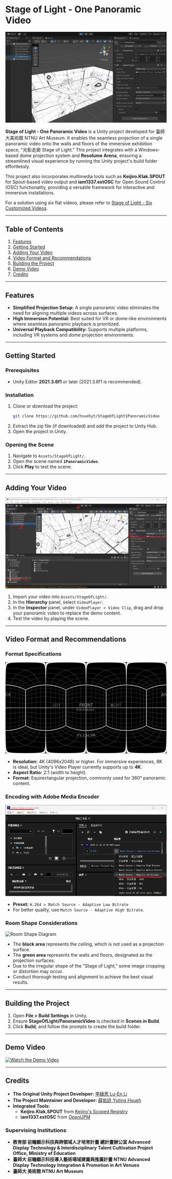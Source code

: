 # Stage of Light - One Panoramic Video

![Stage of Light Scene Preview](https://github.com/hsuehyt/StageOfLight1PanoramicVideo/blob/main/README/Screenshot%202024-11-18%20101251cropped.png)

**Stage of Light - One Panoramic Video** is a Unity project developed for 臺師大美術館 NTNU Art Museum. It enables the seamless projection of a single panoramic video onto the walls and floors of the immersive exhibition space, "光影走廊 Stage of Light." This project integrates with a Windows-based dome projection system and **Resolume Arena**, ensuring a streamlined visual experience by running the Unity project's build folder effortlessly.

This project also incorporates multimedia tools such as **Keijiro.Klak.SPOUT** for Spout-based video output and **iam1337.extOSC** for Open Sound Control (OSC) functionality, providing a versatile framework for interactive and immersive installations.

For a solution using six flat videos, please refer to [Stage of Light - Six Customized Videos](https://github.com/hsuehyt/StageOfLight6CustomizedVideos).

---

## Table of Contents
1. [Features](#features)
2. [Getting Started](#getting-started)
3. [Adding Your Video](#adding-your-video)
4. [Video Format and Recommendations](#video-format-and-recommendations)
5. [Building the Project](#building-the-project)
6. [Demo Video](#demo-video)
7. [Credits](#credits)

---

## Features

- **Simplified Projection Setup:** A single panoramic video eliminates the need for aligning multiple videos across surfaces.  
- **High Immersion Potential:** Best suited for VR or dome-like environments where seamless panoramic playback is prioritized.  
- **Universal Playback Compatibility:** Supports multiple platforms, including VR systems and dome projection environments.  

---

## Getting Started

### Prerequisites
- Unity Editor **2021.3.6f1** or later (2021.3.6f1 is recommended).

### Installation
1. Clone or download the project:
   ```bash
   git clone https://github.com/hsuehyt/StageOfLight1PanoramicVideo
   ```
2. Extract the zip file (if downloaded) and add the project to Unity Hub.
3. Open the project in Unity.

### Opening the Scene
1. Navigate to `Assets/StageOfLight/`.
2. Open the scene named **`1PanoramicVideo`**.
3. Click **Play** to test the scene.

---

## Adding Your Video

![Adding Your Video Preview](https://github.com/hsuehyt/StageOfLight1PanoramicVideo/blob/main/README/Screenshot%202024-11-21%20142845.png)

1. Import your video into `Assets/StageOfLight/`.
2. In the **Hierarchy** panel, select `VideoPlayer`.
3. In the **Inspector** panel, under `VideoPlayer > Video Clip`, drag and drop your panoramic video to replace the demo content.
4. Test the video by playing the scene.

---

## Video Format and Recommendations

### Format Specifications

![Equirectangular Projection Example](https://github.com/hsuehyt/StageOfLight1PanoramicVideo/blob/main/README/01_cubeGrid_Equirectangular360_7680x4320.png)

- **Resolution:** 4K (4096x2048) or higher. For immersive experiences, 8K is ideal, but Unity's Video Player currently supports up to **4K**.  
- **Aspect Ratio:** 2:1 (width to height).  
- **Format:** Equirectangular projection, commonly used for 360° panoramic content.

### Encoding with Adobe Media Encoder

![Adobe Media Encoder Settings](https://github.com/hsuehyt/StageOfLight1PanoramicVideo/blob/main/README/Screenshot%202024-11-18%20134307highlighted.png)

- **Preset:** `H.264 > Match Source - Adaptive Low Bitrate`  
- For better quality, use `Match Source - Adaptive High Bitrate`.

### Room Shape Considerations

![Room Shape Diagram](https://github.com/hsuehyt/StageOfLight1PanoramicVideo/blob/main/README/image_011_0000%207680x4320.png)

- The **black area** represents the ceiling, which is not used as a projection surface.
- The **green area** represents the walls and floors, designated as the projection surfaces.
- Due to the irregular shape of the "Stage of Light," some image cropping or distortion may occur.
- Conduct thorough testing and alignment to achieve the best visual results.

---

## Building the Project

1. Open **File > Build Settings** in Unity.
2. Ensure **StageOfLight/PanoramicVideo** is checked in **Scenes in Build**.
3. Click **Build**, and follow the prompts to create the build folder.

---

## Demo Video

[![Watch the Demo Video](https://img.youtube.com/vi/dlJjMRLl21g/0.jpg)](https://youtu.be/dlJjMRLl21g)

---

## Credits

- **The Original Unity Project Developer:** [李綠恩 Lu-En Li](https://github.com/LeeMegumi)  
- **The Project Maintainer and Developer:** [薛佑廷 Yuting Hsueh](https://github.com/hsuehyt)  
- **Integrated Tools:**  
  - **Keijiro.Klak.SPOUT** from [Keijiro's Scoped Registry](https://github.com/keijiro)  
  - **iam1337.extOSC** from [OpenUPM](https://package.openupm.com)  

### Supervising Institutions
- **教育部 前瞻顯示科技與跨領域人才培育計畫 總計畫辦公室 Advanced Display Technology & Interdisciplinary Talent Cultivation Project Office, Ministry of Education**  
- **臺師大 前瞻顯示科技導入藝術場域建置與推廣計畫 NTNU Advanced Display Technology Integration & Promotion in Art Venues**
- **臺師大 美術館 NTNU Art Museum**